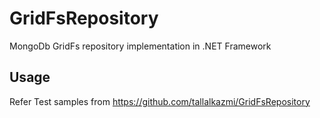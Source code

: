 # GridFsRepository
MongoDb GridFs repository implementation in .NET Framework

## Usage
Refer Test samples from https://github.com/tallalkazmi/GridFsRepository